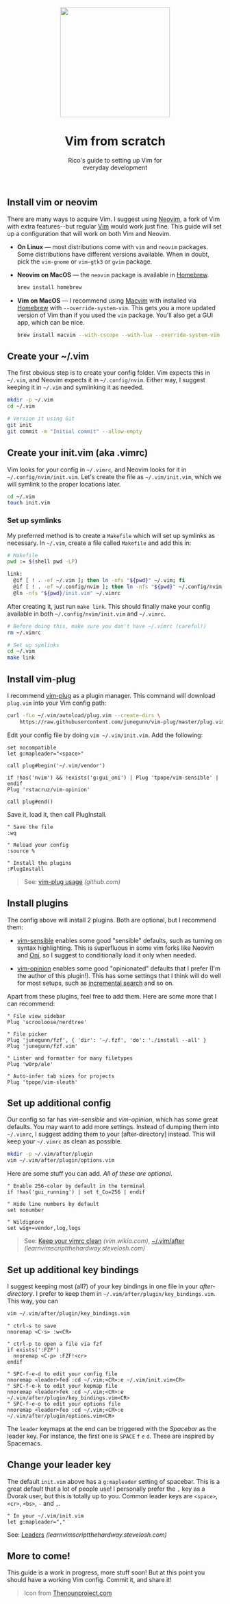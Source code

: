 <p align='center'>
<br><img src='https://user-images.githubusercontent.com/74385/46930533-c84de080-d078-11e8-8b8a-24945201be94.png' width='256'><br>
</p>

<h1 align='center'>Vim from scratch</h1>

<p align='center'>
Rico's guide to setting up Vim for<br>
everyday development
</p>

<br>

## Install vim or neovim

There are many ways to acquire Vim. I suggest using [Neovim], a fork of Vim with extra features--but regular [Vim] would work just fine. This guide will set up a configuration that will work on both Vim and Neovim.

- **On Linux** &mdash; most distributions come with `vim` and `neovim` packages. Some distributions have different versions available. When in doubt, pick the `vim-gnome` or `vim-gtk3` or `gvim` package.

- **Neovim on MacOS** &mdash; the `neovim` package is available in [Homebrew].

  ```bash
  brew install homebrew
  ```

- **Vim on MacOS** &mdash; I recommend using [Macvim] with installed via [Homebrew] with `--override-system-vim`. This gets you a more updated version of Vim than if you used the `vim` package. You'll also get a GUI app, which can be nice.

  ```bash
  brew install macvim --with-cscope --with-lua --override-system-vim --with-luajit --with-python3
  ```

## Create your ~/.vim

The first obvious step is to create your config folder. Vim expects this in `~/.vim`, and Neovim expects it in `~/.config/nvim`. Either way, I suggest keeping it in `~/.vim` and symlinking it as needed.

```sh
mkdir -p ~/.vim
cd ~/.vim

# Version it using Git
git init
git commit -m "Initial commit" --allow-empty
```

## Create your init.vim (aka .vimrc)

Vim looks for your config in `~/.vimrc`, and Neovim looks for it in `~/.config/nvim/init.vim`. Let's create the file as `~/.vim/init.vim`, which we will symlink to the proper locations later.

```bash
cd ~/.vim
touch init.vim
```

### Set up symlinks

My preferred method is to create a `Makefile` which will set up symlinks as necessary. In `~/.vim`, create a file called `Makefile` and add this in:

```bash
# Makefile
pwd := $(shell pwd -LP)

link:
  @if [ ! . -ef ~/.vim ]; then ln -nfs "${pwd}" ~/.vim; fi
  @if [ ! . -ef ~/.config/nvim ]; then ln -nfs "${pwd}" ~/.config/nvim; fi
  @ln -nfs "${pwd}/init.vim" ~/.vimrc
```

After creating it, just run `make link`. This should finally make your config available in both `~/.config/nvim/init.vim` and `~/.vimrc`.

```bash
# Before doing this, make sure you don't have ~/.vimrc (careful!)
rm ~/.vimrc

# Set up symlinks
cd ~/.vim
make link
```

## Install vim-plug

I recommend [vim-plug] as a plugin manager. This command will download `plug.vim` into your Vim config path:

```bash
curl -fLo ~/.vim/autoload/plug.vim --create-dirs \
    https://raw.githubusercontent.com/junegunn/vim-plug/master/plug.vim
```

Edit your config file by doing `vim ~/.vim/init.vim`. Add the following:

```vim
set nocompatible
let g:mapleader="<space>"

call plug#begin('~/.vim/vendor')

if !has('nvim') && !exists('g:gui_oni') | Plug 'tpope/vim-sensible' | endif
Plug 'rstacruz/vim-opinion'

call plug#end()
```

Save it, load it, then call PlugInstall.

```vim
" Save the file
:wq

" Reload your config
:source %

" Install the plugins
:PlugInstall
```

> See: [vim-plug usage](https://github.com/junegunn/vim-plug#usage) _(github.com)_

## Install plugins

The config above will install 2 plugins. Both are optional, but I recommend them:

- [vim-sensible] enables some good "sensible" defaults, such as turning on syntax highlighting. This is superfluous in some vim forks like Neovim and [Oni], so I suggest to conditionally load it only when needed.

- [vim-opinion] enables some good "opinionated" defaults that I prefer (I'm the author of this plugin!). This has some settings that I think will do well for most setups, such as [incremental search] and so on.

Apart from these plugins, feel free to add them. Here are some more that I can recommend:

```vim
" File view sidebar
Plug 'scrooloose/nerdtree'

" File picker
Plug 'junegunn/fzf', { 'dir': '~/.fzf', 'do': './install --all' }
Plug 'junegunn/fzf.vim'

" Linter and formatter for many filetypes
Plug 'w0rp/ale'

" Auto-infer tab sizes for projects
Plug 'tpope/vim-sleuth'
```

## Set up additional config

Our config so far has _vim-sensible_ and _vim-opinion_, which has some great defaults. You may want to add more settings. Instead of dumping them into `~/.vimrc`, I suggest adding them to your [after-directory] instead. This will keep your `~/.vimrc` as clean as possible.

```bash
mkdir -p ~/.vim/after/plugin
vim ~/.vim/after/plugin/options.vim
```

Here are some stuff you can add. _All of these are optional_.

```vim
" Enable 256-color by default in the terminal
if !has('gui_running') | set t_Co=256 | endif

" Hide line numbers by default
set nonumber

" Wildignore
set wig+=vendor,log,logs
```

> See: [Keep your vimrc clean](http://vim.wikia.com/wiki/Keep_your_vimrc_file_clean) _(vim.wikia.com)_, [~/.vim/after](http://learnvimscriptthehardway.stevelosh.com/chapters/42.html#vimafter) _(learnvimscriptthehardway.stevelosh.com)_

## Set up additional key bindings

I suggest keeping most (all?) of your key bindings in one file in your _after-directory_. I prefer to keep them in `~/.vim/after/plugin/key_bindings.vim`. This way, you can

```bash
vim ~/.vim/after/plugin/key_bindings.vim
```

```vim
" ctrl-s to save
nnoremap <C-s> :w<CR>

" ctrl-p to open a file via fzf
if exists(':FZF')
  nnoremap <C-p> :FZF!<cr>
endif

" SPC-f-e-d to edit your config file
nnoremap <leader>fed :cd ~/.vim;<CR>:e ~/.vim/init.vim<CR>
" SPC-f-e-k to edit your kepmap file
nnoremap <leader>fek :cd ~/.vim;<CR>:e ~/.vim/after/plugin/key_bindings.vim<CR>
" SPC-f-e-o to edit your options file
nnoremap <leader>feo :cd ~/.vim;<CR>:e ~/.vim/after/plugin/options.vim<CR>
```

The `leader` keymaps at the end can be triggered with the _Spacebar_ as the leader key. For instance, the first one is `SPACE` `f` `e` `d`. These are inspired by Spacemacs.

## Change your leader key

The default `init.vim` above has a `g:mapleader` setting of spacebar. This is a great default that a lot of people use! I personally prefer the `,` key as a Dvorak user, but this is totally up to you. Common leader keys are `<space>`, `<cr>`, `<bs>`, `-` and `,`.

```vim
" In your ~/.vim/init.vim
let g:mapleader=","
```

See: [Leaders](http://learnvimscriptthehardway.stevelosh.com/chapters/06.html) _(learnvimscriptthehardway.stevelosh.com)_

## More to come!

This guide is a work in progress, more stuff soon! But at this point you should have a working Vim config. Commit it, and share it!

> Icon from [Thenounproject.com](https://thenounproject.com/search/?q=code&i=995778)

[homebrew]: https://brew.sh/
[macvim]: http://macvim-dev.github.io/macvim/
[neovim]: https://neovim.io/
[vim]: https://www.vim.org/
[vim-plug]: https://github.com/junegunn/vim-plug
[vim-sensible]: https://github.com/tpope/vim-sensible
[vim-opinion]: https://github.com/tpope/vim-sensible
[oni]: https://www.onivim.io/
[incremental search]: #
